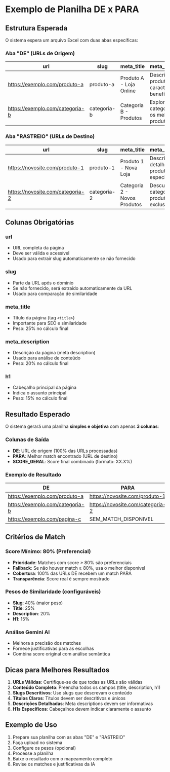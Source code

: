 # Exemplo de Planilha DE x PARA

## Estrutura Esperada

O sistema espera um arquivo Excel com duas abas específicas:

### Aba "DE" (URLs de Origem)
| url | slug | meta_title | meta_description | h1 |
|-----|------|------------|------------------|-----|
| https://exemplo.com/produto-a | produto-a | Produto A - Loja Online | Descrição do produto A com características e benefícios | Produto A |
| https://exemplo.com/categoria-b | categoria-b | Categoria B - Produtos | Explore nossa categoria B com os melhores produtos | Categoria B |

### Aba "RASTREIO" (URLs de Destino)
| url | slug | meta_title | meta_description | h1 |
|-----|------|------------|------------------|-----|
| https://novosite.com/produto-1 | produto-1 | Produto 1 - Nova Loja | Descrição detalhada do produto 1 com especificações | Produto 1 |
| https://novosite.com/categoria-2 | categoria-2 | Categoria 2 - Novos Produtos | Descubra nossa categoria 2 com produtos exclusivos | Categoria 2 |

## Colunas Obrigatórias

### url
- URL completa da página
- Deve ser válida e acessível
- Usado para extrair slug automaticamente se não fornecido

### slug
- Parte da URL após o domínio
- Se não fornecido, será extraído automaticamente da URL
- Usado para comparação de similaridade

### meta_title
- Título da página (tag `<title>`)
- Importante para SEO e similaridade
- Peso: 25% no cálculo final

### meta_description
- Descrição da página (meta description)
- Usado para análise de conteúdo
- Peso: 20% no cálculo final

### h1
- Cabeçalho principal da página
- Indica o assunto principal
- Peso: 15% no cálculo final

## Resultado Esperado

O sistema gerará uma planilha **simples e objetiva** com apenas **3 colunas**:

### Colunas de Saída
- **DE**: URL de origem (100% das URLs processadas)
- **PARA**: Melhor match encontrado (URL de destino)
- **SCORE_GERAL**: Score final combinado (formato: XX.X%)

### Exemplo de Resultado
| DE | PARA | SCORE_GERAL |
|----|------|-------------|
| https://exemplo.com/produto-a | https://novosite.com/produto-1 | 85.2% |
| https://exemplo.com/categoria-b | https://novosite.com/categoria-2 | 92.1% |
| https://exemplo.com/pagina-c | SEM_MATCH_DISPONIVEL | 0.0% |

## Critérios de Match

### Score Mínimo: 80% (Preferencial)
- **Prioridade**: Matches com score ≥ 80% são preferenciais
- **Fallback**: Se não houver match ≥ 80%, usa o melhor disponível
- **Cobertura**: 100% das URLs DE recebem um match PARA
- **Transparência**: Score real é sempre mostrado

### Pesos de Similaridade (configuráveis)
- **Slug**: 40% (maior peso)
- **Title**: 25%
- **Description**: 20%
- **H1**: 15%

### Análise Gemini AI
- Melhora a precisão dos matches
- Fornece justificativas para as escolhas
- Combina score original com análise semântica

## Dicas para Melhores Resultados

1. **URLs Válidas**: Certifique-se de que todas as URLs são válidas
2. **Conteúdo Completo**: Preencha todos os campos (title, description, h1)
3. **Slugs Descritivos**: Use slugs que descrevam o conteúdo
4. **Títulos Claros**: Títulos devem ser descritivos e únicos
5. **Descrições Detalhadas**: Meta descriptions devem ser informativas
6. **H1s Específicos**: Cabeçalhos devem indicar claramente o assunto

## Exemplo de Uso

1. Prepare sua planilha com as abas "DE" e "RASTREIO"
2. Faça upload no sistema
3. Configure os pesos (opcional)
4. Processe a planilha
5. Baixe o resultado com o mapeamento completo
6. Revise os matches e justificativas da IA
